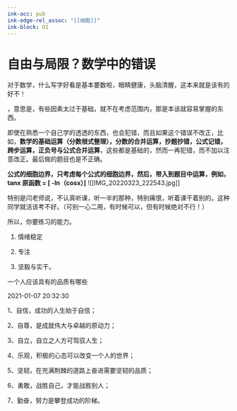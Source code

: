 ```yaml
---
ink-acc: pub
ink-edge-rel_assoc: "[[细胞]]"
ink-block: O1
---
```


# 自由与局限？数学中的错误

对于数学，什么写字好看是基本要数啦，眼睛健康，头脑清醒，这本来就是该有的好不！

，意思是，有些因素太过于基础，就不在考虑范围内，那是本该就容易掌握的东西。

  

即使在熟悉一个自己学的透透的东西，也会犯错，而且如果这个错误不改正，比如，**数学的基础运算（分数根式整理），分数的合并运算，抄题抄错，公式记错，跨步运算，正负号与公式合并运算**，这些都是基础的，然而一再犯错，而不加以注意改正。最后做的题目也是不正确。

  

**公式的细胞边界，只考虑每个公式的细胞边界，然后，带入到题目中运算，例如，tanx 原函数 = [ -ln（cosx）]**
![[IMG_20220323_222543.jpg]]

  

  

特别是闫老师说，不认真听课，听一半的那种，特别痛恨，听着课干着别的。这种同学就活该考不好。（可别一心二用，有时候可以，但有时候绝对不行！）

  

所以，你要练习的能力。

  

1.  情绪稳定
    
2.  专注
    
3.  坚毅与实干。
    

  

  

一个人应该具有的品质有哪些

2021-01-07 20:32:30

1、自信，成功的人生始于自信；

2、自尊，是成就伟大与卓越的原动力；

3、自立，自立之人方可驾驭人生；

4、乐观，积极的心态可以改变一个人的世界；

5、坚韧，在充满荆棘的道路上奋进需要坚韧的品质；

6、勇敢，战胜自己，才能战胜别人；

7、勤奋，努力是攀登成功的阶梯。